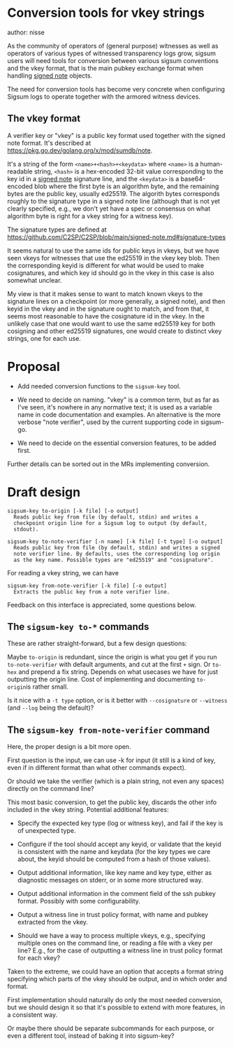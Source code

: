 # Conversion tools for vkey strings

author: nisse

As the community of operators of (general purpose) witnesses as well
as operators of various types of witnessed transparency logs grow,
sigsum users will need tools for conversion between various sigsum
conventions and the vkey format, that is the main pubkey exchange
format when handling [signed note][] objects.

The need for conversion tools has become very concrete when
configuring Sigsum logs to operate together with the armored witness
devices.

[signed note]: https://github.com/C2SP/C2SP/blob/main/signed-note.md

## The vkey format

A verifier key or "vkey" is a public key format used together with the
signed note format. It's described at
https://pkg.go.dev/golang.org/x/mod/sumdb/note.

It's a string of the form `<name>+<hash>+<keydata>` where `<name>` is
a human-readable string, `<hash>` is a hex-encoded 32-bit value
corresponding to the key id in a [signed note][] signature line, and
the `<keydata>` is a base64-encoded blob where the first byte is an
algorithm byte, and the remaining bytes are the public key, usually
ed25519. The algorith bytes corresponds roughly to the signature
type in a signed note line (although that is not yet clearly
specified, e.g., we don't yet have a spec or consensus on what
algorithm byte is right for a vkey string for a witness key).

The signature types are defined at
https://github.com/C2SP/C2SP/blob/main/signed-note.md#signature-types

It seems natural to use the same ids for public keys in vkeys, but we
have seen vkeys for witnesses that use the ed25519 in the vkey key
blob. Then the corresponding keyid is different for what would be used
to make cosignatures, and which key id should go in the vkey in this
case is also somewhat unclear.

My view is that it makes sense to want to match known vkeys to the
signature lines on a checkpoint (or more generally, a signed note),
and then keyid in the vkey and in the signature ought to match, and
from that, it seems most reasonable to have the cosignature id in the
vkey. In the unlikely case that one would want to use the same ed25519
key for both cosigning and other ed25519 signatures, one would create
to distinct vkey strings, one for each use.

# Proposal

* Add needed conversion functions to the `sigsum-key` tool.

* We need to decide on naming. "vkey" is a common term, but as far as
  I've seen, it's nowhere in any normative text; it is used as a
  variable name in code documentation and examples. An alternative is
  the more verbose "note verifier", used by the current supporting
  code in sigsum-go.

* We need to decide on the essential conversion features, to be added
  first.

Further details can be sorted out in the MRs implementing conversion.

# Draft design

```
sigsum-key to-origin [-k file] [-o output]
  Reads public key from file (by default, stdin) and writes a
  checkpoint origin line for a Sigsum log to output (by default,
  stdout).

sigsum-key to-note-verifier [-n name] [-k file] [-t type] [-o output]
  Reads public key from file (by default, stdin) and writes a signed
  note verifier line. By defaults, uses the corresponding log origin
  as the key name. Possible types are "ed25519" and "cosignature".
```

For reading a vkey string, we can have

```
sigsum-key from-note-verifier [-k file] [-o output]
  Extracts the public key from a note verifier line.
```

Feedback on this interface is appreciated, some questions below.

## The `sigsum-key to-*` commands

These are rather straight-forward, but a few design questions:

Maybe `to-origin` is redundant, since the origin is what you get if
you run `to-note-verifier` with default arguments, and cut at the
first `+` sign. Or `to-hex` and prepend a fix string. Depends on what
usecases we have for just outputting the origin line. Cost of
implementing and documenting `to-origin`is rather small.

Is it nice with a `-t type` option, or is it better with
`--cosignature` or `--witness` (and `--log` being the default)?

## The `sigsum-key from-note-verifier` command

Here, the proper design is a bit more open.

First question is the input, we can use -k for input (it still is a
kind of key, even if in different format than what other commands
expect).

Or should we take the verifier (which is a plain string, not even any
spaces) directly on the command line?

This most basic conversion, to get the public key, discards the other
info included in the vkey string. Potential additional features:

* Specify the expected key type (log or witness key), and fail if the
  key is of unexpected type.

* Configure if the tool should accept any keyid, or validate that the
  keyid is consistent with the name and keydata (for the key types we
  care about, the keyid should be computed from a hash of those
  values).
  
* Output additional information, like key name and key type, either as
  diagnostic messages on stderr, or in some more structured way.
  
* Output additional information in the comment field of the ssh pubkey
  format. Possibly with some configurability.

* Output a witness line in trust policy format, with name and pubkey
  extracted from the vkey.

* Should we have a way to process multiple vkeys, e.g., specifying
  multiple ones on the command line, or reading a file with a vkey per
  line? E.g., for the case of outputting a witness line in trust
  policy format for each vkey?

Taken to the extreme, we could have an option that accepts a format
string specifying which parts of the vkey should be output, and in
which order and format.

First implementation should naturally do only the most needed
conversion, but we should design it so that it's possible to extend
with more features, in a consistent way.

Or maybe there should be separate subcommands for each purpose, or
even a different tool, instead of baking it into sigsum-key?
